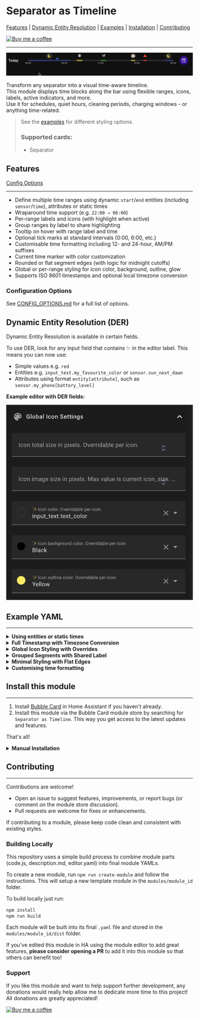 # Separator as Timeline

[Features](#features) | [Dynamic Entity Resolution](#dynamic-entity-resolution-der) | [Examples](#example-yaml) | [Installation](#install-this-module) | [Contributing](#contributing)

[![Buy me a coffee](https://img.shields.io/badge/Buy_me_a_coffee-yellow?logo=buymeacoffee&logoColor=darkred)](https://buymeacoffee.com/lsmarsden)

---

![TimelineUse.gif](assets/TimelineUse.gif)

Transform any separator into a visual time-aware timeline.  
This module displays time blocks along the bar using flexible ranges, icons, labels, active indicators, and more.  
Use it for schedules, quiet hours, cleaning periods, charging windows - or anything time-related.

> See the [examples](#example-yaml) for different styling options.
>
> ### Supported cards:
>
> - Separator

## Features

[Config Options](#configuration-options)

---

- Define multiple time ranges using dynamic `start`/`end` entities (including `sensor`/`time`), attributes or static times
- Wraparound time support (e.g. `22:00 → 06:00`)
- Per-range labels and icons (with highlight when active)
- Group ranges by label to share highlighting
- Tooltip on hover with range label and time
- Optional tick marks at standard intervals (0:00, 6:00, etc.)
- Customisable time formatting including 12- and 24-hour, AM/PM suffixes
- Current time marker with color customization
- Rounded or flat segment edges (with logic for midnight cutoffs)
- Global or per-range styling for icon color, background, outline, glow
- Supports ISO 8601 timestamps and optional local timezone conversion

### Configuration Options

See [CONFIG_OPTIONS.md](CONFIG_OPTIONS.md) for a full list of options.

## Dynamic Entity Resolution (DER)

Dynamic Entity Resolution is available in certain fields.

To use DER, look for any input field that contains ✨ in the editor label. This means you can now use:
- Simple values e.g. `red`
- Entities e.g. `input_text.my_favourite_color` or `sensor.sun_next_dawn`
- Attributes using format `entity[attribute]`, such as `sensor.my_phone[battery_level]`

**Example editor with DER fields:**

![DER_inputs](../templates/assets/DER%20inputs.png)

## Example YAML

---

  <details>
    <summary><strong>Using entities or static times</strong></summary>
    <p>Mix entity-based and static times with individual labels/icons.</p>

![UsingEntitiesAndStaticTime.png](assets/UsingEntitiesAndStaticTime.png)

```yaml
type: custom:bubble-card
card_type: separator
modules:
  - default
  - separator_as_timeline
separator_as_timeline:
  show_current_time: false
  rounded_edges: true
  marker_color: red
  ranges:
    "0":
      start: "12:30"
      end: "13:30"
      label: Lunch
      color: blue
      icon: mdi:food-apple
      icon_color: green
    "1":
      start_entity: sensor.sun_next_rising
      end: "09:00"
      label: School run
      icon: mdi:bus-school
      icon_color: yellow
      color: teal
```

  </details>

  <details>
    <summary><strong>Full Timestamp with Timezone Conversion</strong></summary>

![FullTimestampConversion.png](assets/FullTimestampConversion.png)

```yaml
type: custom:bubble-card
card_type: separator
modules:
  - default
  - separator_as_timeline
separator_as_timeline:
  show_current_time: true
  marker_color: red
  ranges:
    "0":
      start: "2025-04-26T02:00:00+00:00"
      end: "2025-04-26T04:30:00+00:00"
      label: Remote Job
      color: blue
      icon: mdi:briefcase
name: Remote Work
icon: mdi:cloud
```

  </details>

  <details>
    <summary><strong>Global Icon Styling with Overrides</strong></summary>

![GlobalIconStyling.gif](assets/GlobalIconStyling.gif)

```yaml
type: custom:bubble-card
card_type: separator
modules:
  - default
  - separator_as_timeline
separator_as_timeline:
  icon_settings:
    icon_color: orange
    icon_background_color: black
    icon_outline_color: yellow
    icon_active_color: orange
    icon_size: 20px
  show_time_ticks: true
  highlight_active: true
  ranges:
    "0":
      label: Sunset
      end_entity: sensor.sun_next_dusk
      start_entity: sensor.sun_next_setting
      color: deep-orange
      icon: mdi:weather-sunset-down
      icon_settings:
        icon_size: 16px
        icon_image_size: 12px
    "1":
      label: Sunrise
      start_entity: sensor.sun_next_dawn
      end_entity: sensor.sun_next_rising
      icon: mdi:weather-sunset-up
      color: deep-orange
    "2":
      label: Night
      start_entity: sensor.sun_next_dusk
      end_entity: sensor.sun_next_dawn
      icon: mdi:weather-night
      color: purple
      icon_settings:
        icon_color: white
        icon_size: 18


name: Sun
icon: mdi:sun-clock
```

  </details>

  <details>
    <summary><strong>Grouped Segments with Shared Label</strong></summary>
    <p>Hovering over a segment highlights all segments with the same <code>label</code>, regardless of icon or color.</p>

![GroupLabels.gif](assets/GroupLabels.gif)

```yaml
type: custom:bubble-card
card_type: separator
modules:
  - default
  - separator_as_timeline
separator_as_timeline:
  show_time_ticks: true
  show_current_time: false
  ranges:
    "0":
      start: "01:00"
      end: "01:20"
      label: Flight
      color: red
      icon: mdi:airplane-takeoff
      icon_outline_color: transparent
    "1":
      start: "01:15"
      end: "12:30"
      label: Flight
      color: orange
      icon: mdi:airplane
      icon_outline_color: transparent
    "2":
      start: "12:30"
      end: "12:50"
      label: Flight
      color: red
      icon: mdi:airplane-landing
      icon_outline_color: transparent
    "3":
      start: "15:30"
      end: "18:00"
      label: "Relax"
      color: green
      icon: mdi:umbrella-beach
      icon_color: yellow
      icon_outline_color: transparent
```

  </details>

  <details>
    <summary><strong>Minimal Styling with Flat Edges</strong></summary>

![Minimal.gif](assets/Minimal.gif)

```yaml
type: custom:bubble-card
card_type: separator
modules:
  - default
  - separator_as_timeline
separator_as_timeline:
  show_time_ticks: false
  show_current_time: false
  rounded_edges: false
  ranges:
    "0":
      start: "01:00"
      end: "03:00"
      label: Task
      color: red
    "1":
      start: "10:30"
      end: "12:00"
      label: Lunch
      color: green
name: Flat Layout
icon: mdi:timeline
```

  </details>

  <details>
    <summary><strong>Customising time formatting</strong></summary>

![TimeCustomisation.gif](assets/TimeCustomisation.gif)

```yaml
type: custom:bubble-card
card_type: separator
modules:
  - default
  - separator_as_timeline
separator_as_timeline:
  show_time_ticks: true
  show_current_time: false
  ranges:
    "0":
      start: "15:30"
      end: "18:00"
      label: "Study"
      color: blue
      icon: mdi:desk-lamp
      icon_color: blue
      icon_outline_color: purple
  time_format:
    use_24_hour: true
    append_suffix: false
    pad_hours: true
    show_minutes: true
    timeline:
      override: true
      use_24_hour: false
      append_suffix: true
      show_minutes: false
      pad_hours: false
```

  </details>

## Install this module

---

1. Install [Bubble Card](https://github.com/Clooos/Bubble-Card) in Home Assistant if you haven't already.
2. Install this module via the Bubble Card module store by searching for `Separator as Timeline`. This way you get access to the latest updates and features.

That's all!

<details><summary><strong>Manual Installation</strong></summary>

Built modules are available in the `modules/separator_as_timeline/dist/` folder for manual installation.

To install the built YAML directly, go to the module store and use the 'Import from YAML' option, then paste the built
module inside.

</details>

## Contributing

---

Contributions are welcome!

- Open an issue to suggest features, improvements, or report bugs (or comment on the module store discussion).
- Pull requests are welcome for fixes or enhancements.

If contributing to a module, please keep code clean and consistent with existing styles.

### Building Locally

This repository uses a simple build process to combine module parts (code.js, description.md, editor.yaml) into final module YAMLs.

To create a new module, run `npm run create-module` and follow the instructions. This will setup
a new template module in the `modules/module_id` folder.

To build locally just run:

```
npm install
npm run build
```

Each module will be built into its final `.yaml` file and stored in the `modules/module_id/dist` folder.

If you've edited this module in HA using the module editor to add great features, **please consider
opening a PR** to add it into this module so that others can benefit too!

### Support

If you like this module and want to help support further development, any donations
would really help allow me to dedicate more time to this project! All donations are greatly appreciated!

[![Buy me a coffee](https://img.shields.io/badge/Buy_me_a_coffee-yellow?logo=buymeacoffee&logoColor=darkred)](https://buymeacoffee.com/lsmarsden)
